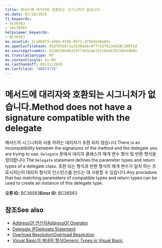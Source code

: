 ```yaml
---
title: 메서드에 대리자와 호환되는 시그니처가 없습니다.
ms.date: 07/20/2015
f1_keywords:
- bc36563
- vbc36563
helpviewer_keywords:
- BC36563
ms.assetid: 3ca8b873-e98d-419b-95f2-d75bd2a9eb6c
ms.openlocfilehash: 45df056b71e3536dabc9f7725f623e818c10075d
ms.sourcegitcommit: d2db216e46323f73b32ae312c9e4135258e5d68e
ms.translationtype: MT
ms.contentlocale: ko-KR
ms.lasthandoff: 09/22/2020
ms.locfileid: "90873776"
---
```

# <a name="method-does-not-have-a-signature-compatible-with-the-delegate"></a><span data-ttu-id="518e6-102">메서드에 대리자와 호환되는 시그니처가 없습니다.</span><span class="sxs-lookup"><span data-stu-id="518e6-102">Method does not have a signature compatible with the delegate</span></span>

<span data-ttu-id="518e6-103">메서드의 시그니처와 사용 하려는 대리자가 호환 되지 않습니다.</span><span class="sxs-lookup"><span data-stu-id="518e6-103">There is an incompatibility between the signatures of the method and the delegate you are trying to use.</span></span> <span data-ttu-id="518e6-104">`Delegate` 문에서 대리자 클래스의 매개 변수 형식 및 반환 형식을 정의합니다.</span><span class="sxs-lookup"><span data-stu-id="518e6-104">The `Delegate` statement defines the parameter types and return types of a delegate class.</span></span> <span data-ttu-id="518e6-105">호환 되는 형식과 반환 형식의 매개 변수가 일치 하는 프로시저는이 대리자 형식의 인스턴스를 만드는 데 사용할 수 있습니다.</span><span class="sxs-lookup"><span data-stu-id="518e6-105">Any procedure that has matching parameters of compatible types and return types can be used to create an instance of this delegate type.</span></span>  
  
 <span data-ttu-id="518e6-106">**오류 ID**: BC36563</span><span class="sxs-lookup"><span data-stu-id="518e6-106">**Error ID**: BC36563</span></span>  
  
## <a name="see-also"></a><span data-ttu-id="518e6-107">참조</span><span class="sxs-lookup"><span data-stu-id="518e6-107">See also</span></span>

- [<span data-ttu-id="518e6-108">AddressOf 연산자</span><span class="sxs-lookup"><span data-stu-id="518e6-108">AddressOf Operator</span></span>](../operators/addressof-operator.md)
- [<span data-ttu-id="518e6-109">Delegate 문</span><span class="sxs-lookup"><span data-stu-id="518e6-109">Delegate Statement</span></span>](../statements/delegate-statement.md)
- [<span data-ttu-id="518e6-110">Overload Resolution</span><span class="sxs-lookup"><span data-stu-id="518e6-110">Overload Resolution</span></span>](../../programming-guide/language-features/procedures/overload-resolution.md)
- [<span data-ttu-id="518e6-111">Visual Basic의 제네릭 형식</span><span class="sxs-lookup"><span data-stu-id="518e6-111">Generic Types in Visual Basic</span></span>](../../programming-guide/language-features/data-types/generic-types.md)
